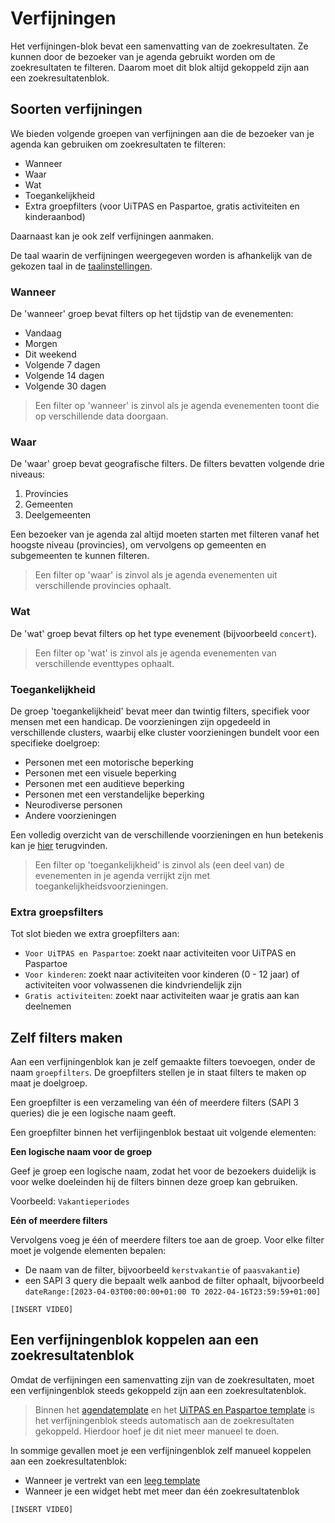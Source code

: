 # Verfijningen

Het verfijningen-blok bevat een samenvatting van de zoekresultaten. Ze kunnen door de bezoeker van je agenda gebruikt worden om de zoekresultaten te filteren. Daarom moet dit blok altijd gekoppeld zijn aan een zoekresultatenblok.

## Soorten verfijningen

We bieden volgende groepen van verfijningen aan die de bezoeker van je agenda kan gebruiken om zoekresultaten te filteren:

* Wanneer
* Waar
* Wat
* Toegankelijkheid
* Extra groepfilters (voor UiTPAS en Paspartoe, gratis activiteiten en kinderaanbod)

Daarnaast kan je ook zelf verfijningen aanmaken.

De taal waarin de verfijningen weergegeven worden is afhankelijk van de gekozen taal in de [taalinstellingen](../taalinstellingen.md).

### Wanneer

De 'wanneer' groep bevat filters op het tijdstip van de evenementen:

* Vandaag
* Morgen
* Dit weekend
* Volgende 7 dagen
* Volgende 14 dagen
* Volgende 30 dagen

> Een filter op 'wanneer' is zinvol als je agenda evenementen toont die op verschillende data doorgaan.

### Waar

De 'waar' groep bevat geografische filters. De filters bevatten volgende drie niveaus:

1. Provincies
2. Gemeenten
3. Deelgemeenten

Een bezoeker van je agenda zal altijd moeten starten met filteren vanaf het hoogste niveau (provincies), om vervolgens op gemeenten en subgemeenten te kunnen filteren.

> Een filter op 'waar' is zinvol als je agenda evenementen uit verschillende provincies ophaalt.

### Wat

De 'wat' groep bevat filters op het type evenement (bijvoorbeeld `concert`).

> Een filter op 'wat' is zinvol als je agenda evenementen van verschillende eventtypes ophaalt.

### Toegankelijkheid

De groep 'toegankelijkheid' bevat meer dan twintig filters, specifiek voor mensen met een handicap. De voorzieningen zijn opgedeeld in verschillende clusters, waarbij elke cluster voorzieningen bundelt voor een specifieke doelgroep:

* Personen met een motorische beperking
* Personen met een visuele beperking
* Personen met een auditieve beperking
* Personen met een verstandelijke beperking
* Neurodiverse personen
* Andere voorzieningen

Een volledig overzicht van de verschillende voorzieningen en hun betekenis kan je [hier](https://docs.publiq.be/docs/uitdatabank/7d8d9b4653fc1-terms#facility) terugvinden.

> Een filter op 'toegankelijkheid' is zinvol als (een deel van) de evenementen in je agenda verrijkt zijn met toegankelijkheidsvoorzieningen.

### Extra groepsfilters

Tot slot bieden we extra groepfilters aan:

* `Voor UiTPAS en Paspartoe`: zoekt naar activiteiten voor UiTPAS en Paspartoe
* `Voor kinderen`: zoekt naar activiteiten voor kinderen (0 - 12 jaar) of activiteiten voor volwassenen die kindvriendelijk zijn
* `Gratis activiteiten`: zoekt naar activiteiten waar je gratis aan kan deelnemen

## Zelf filters maken

Aan een verfijningenblok kan je zelf gemaakte filters toevoegen, onder de naam `groepfilters`. De groepfilters stellen je in staat filters te maken op maat je doelgroep.

Een groepfilter is een verzameling van één of meerdere filters (SAPI 3 queries) die je een logische naam geeft.

Een groepfilter binnen het verfijingenblok bestaat uit volgende elementen:

**Een logische naam voor de groep**

Geef je groep een logische naam, zodat het voor de bezoekers duidelijk is voor welke doeleinden hij de filters binnen deze groep kan gebruiken.

Voorbeeld: `Vakantieperiodes`

**Eén of meerdere filters**

Vervolgens voeg je één of meerdere filters toe aan de groep. Voor elke filter moet je volgende elementen bepalen:

* De naam van de filter, bijvoorbeeld `kerstvakantie` of `paasvakantie`)
* een SAPI 3 query die bepaalt welk aanbod de filter ophaalt, bijvoorbeeld `dateRange:[2023-04-03T00:00:00+01:00 TO 2022-04-16T23:59:59+01:00]`

`[INSERT VIDEO]`

## Een verfijningenblok koppelen aan een zoekresultatenblok

Omdat de verfijningen een samenvatting zijn van de zoekresultaten, moet een verfijningenblok steeds gekoppeld zijn aan een zoekresultatenblok.

<!-- theme: success -->

> Binnen het [agendatemplate](../templates.md#Agenda) en het [UiTPAS en Paspartoe template](../templates.md#UiTPAS-en-Paspartoe) is het verfijningenblok steeds automatisch aan de zoekresultaten gekoppeld. Hierdoor hoef je dit niet meer manueel te doen.

In sommige gevallen moet je een verfijningenblok zelf manueel koppelen aan een zoekresultatenblok:

* Wanneer je vertrekt van een [leeg template](../templates.md#Leeg)
* Wanneer je een widget hebt met meer dan één zoekresultatenblok

`[INSERT VIDEO]`
